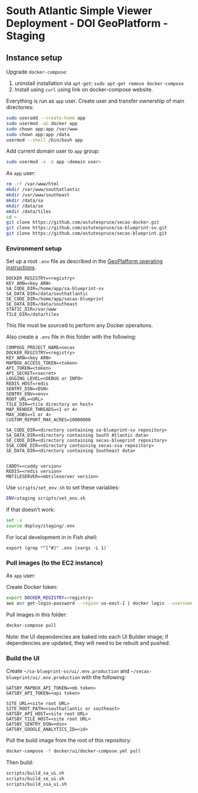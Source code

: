 # South Atlantic Simple Viewer Deployment - DOI GeoPlatform - Staging

## Instance setup

Upgrade `docker-compose`:

1. uninstall installation via `apt-get`: `sudo apt-get remove docker-compose`
2. Install using `curl` using link on docker-compose website.

Everything is run as `app` user. Create user and transfer ownership of main directories:

```bash
sudo useradd --create-home app
sudo usermod -aG docker app
sudo chown app:app /var/www
sudo chown app:app /data
usermod --shell /bin/bash app
```

Add current domain user to `app` group:

```bash
sudo usermod -a -G app <domain user>
```

As `app` user:

```bash
rm -rf /var/www/html
mkdir /var/www/southatlantic
mkdir /var/www/southeast
mkdir /data/sa
mkdir /data/se
mkdir /data/tiles
cd ~
git clone https://github.com/astutespruce/secas-docker.git
git clone https://github.com/astutespruce/sa-blueprint-sv.git
git clone https://github.com/astutespruce/secas-blueprint.git
```

### Environment setup

Set up a root `.env` file as described in the
[GeoPlatform operating instructions](../../GeoPlatform.md).

```
DOCKER_REGISTRY=<registry>
KEY_ARN=<key ARN>
SA_CODE_DIR=/home/app/sa-blueprint-sv
SA_DATA_DIR=/data/southatlantic
SE_CODE_DIR=/home/app/secas-blueprint
SE_DATA_DIR=/data/southeast
STATIC_DIR=/var/www
TILE_DIR=/data/tiles
```

This file must be sourced to perform any Docker operaitons.

Also create a `.env` file in this folder with the following:

```
COMPOSE_PROJECT_NAME=secas
DOCKER_REGISTRY=<registry>
KEY_ARN=<key ARN>
MAPBOX_ACCESS_TOKEN=<token>
API_TOKEN=<token>
API_SECRET=<secret>
LOGGING_LEVEL=<DEBUG or INFO>
REDIS_HOST=redis
SENTRY_DSN=<DSN>
SENTRY_ENV=<env>
ROOT_URL=<URL>
TILE_DIR=<tile directory on host>
MAP_RENDER_THREADS=<1 or 4>
MAX_JOBS=<1 or 4>
CUSTOM_REPORT_MAX_ACRES=10000000

SA_CODE_DIR=<directory containing sa-blueprint-sv repository>
SA_DATA_DIR=<directory containing South Atlantic data>
SE_CODE_DIR=<directory containing secas-blueprint repository>
SSA_CODE_DIR=<directory containing secas-ssa repository>
SE_DATA_DIR=<directory containing Southeast data>


CADDY=<caddy version>
REDIS=<redis version>
MBTILESERVER=<mbtileserver version>
```

Use `scripts/set_env.sh` to set these variables:

```bash
ENV=staging scripts/set_env.sh
```

If that doesn't work:

```bash
set -a
source deploy/staging/.env
```

For local development in in Fish shell:

```
export (grep "^[^#]" .env |xargs -L 1)`
```

### Pull images (to the EC2 instance)

As `app` user:

Create Docker token:

```bash
export DOCKER_REGISTRY=<registry>
aws ecr get-login-password --region us-east-1 | docker login --username AWS --password-stdin $DOCKER_REGISTRY
```

Pull images in this folder:

```bash
docker-compose pull
```

Note: the UI dependencies are baked into each UI Builder image; if dependencies
are updated, they will need to be rebuilt and pushed.

### Build the UI

Create `~/sa-blueprint-sv/ui/.env.production` and
`~/secas-blueprint/ui/.env.production` with the following:

```
GATSBY_MAPBOX_API_TOKEN=<mb token>
GATSBY_API_TOKEN=<api token>

SITE_URL=<site root URL>
SITE_ROOT_PATH=<southatlantic or southeast>
GATSBY_API_HOST=<site root URL>
GATSBY_TILE_HOST=<site root URL>
GATSBY_SENTRY_DSN=<dsn>
GATSBY_GOOGLE_ANALYTICS_ID=<id>
```

Pull the build image from the root of this repository:

```bash
docker-compose -f docker/ui/docker-compose.yml pull
```

Then build:

```bash
scripts/build_sa_ui.sh
scripts/build_se_ui.sh
scripts/build_ssa_ui.sh
```
